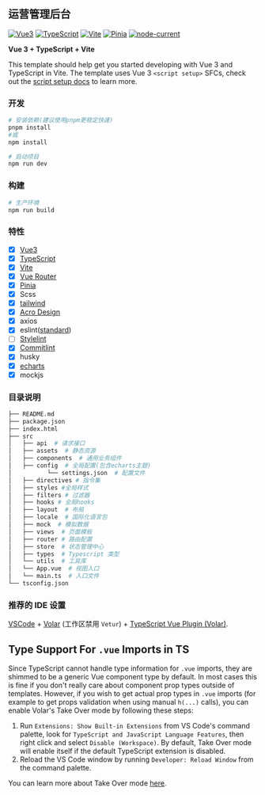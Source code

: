 ## 运营管理后台

[![Vue3](https://img.shields.io/badge/Framework-Vue3-42b883)](https://vuejs.org/)
[![TypeScript](https://img.shields.io/badge/Language-TypeScript-blue)](https://www.typescriptlang.org/)
[![Vite](https://img.shields.io/badge/Develop-Vite-747bff)](https://vitejs.dev)
[![Pinia](https://img.shields.io/badge/Store-Pinia-f7d336)](https://pinia.vuejs.org)
[![node-current](https://img.shields.io/node/v/vite)](https://nodejs.org/en/about/releases/)

**Vue 3 + TypeScript + Vite**

This template should help get you started developing with Vue 3 and TypeScript in Vite. The template uses Vue 3 `<script setup>` SFCs, check out the [script setup docs](https://v3.vuejs.org/api/sfc-script-setup.html#sfc-script-setup) to learn more.

### 开发
```bash
# 安装依赖(建议使用pnpm更稳定快速)
pnpm install
#或
npm install

# 启动项目
npm run dev
```

### 构建
```bash
# 生产环境
npm run build
```

### 特性

- [x] [Vue3](https://cn.vuejs.org/)
- [x] [TypeScript](https://www.typescriptlang.org/)
- [x] [Vite](https://vitejs.dev/)
- [x] [Vue Router](https://github.com/vuejs/router)
- [x] [Pinia](https://pinia.vuejs.org/)
- [x] Scss
- [x] [tailwind](https://tailwindcss.com/docs/flex-basis)
- [x] [Acro Design](https://arco.design/vue/docs/start)
- [x] axios
- [x] eslint([standard](https://github.com/standard/standard/blob/master/docs/README-zhcn.md))
- [ ] [Stylelint](https://stylelint.io/)
- [x] [Commitlint](https://github.com/conventional-changelog/commitlint)
- [x] husky
- [x] [echarts](https://echarts.apache.org/zh/index.html)
- [x] mockjs

### 目录说明
```bash
├── README.md
├── package.json
├── index.html
├── src
│   ├── api  # 请求接口
│   ├── assets  # 静态资源
│   ├── components  # 通用业务组件
│   ├── config  # 全局配置(包含echarts主题)
│          └── settings.json  # 配置文件
│   ├── directives # 指令集
│   ├── styles #全局样式
│   ├── filters # 过滤器
│   ├── hooks # 全局hooks
│   ├── layout  # 布局
│   ├── locale  # 国际化语言包
│   ├── mock  # 模拟数据
│   ├── views  # 页面模板
│   ├── router # 路由配置
│   ├── store  # 状态管理中心
│   ├── types  # Typescript 类型
│   └── utils  # 工具库
│   └── App.vue  # 视图入口
│   └── main.ts  # 入口文件
└── tsconfig.json
```

### 推荐的 IDE 设置

[VSCode](https://code.visualstudio.com/) + [Volar](https://marketplace.visualstudio.com/items?itemName=Vue.volar) (工作区禁用 `Vetur`) + [TypeScript Vue Plugin (Volar)](https://marketplace.visualstudio.com/items?itemName=Vue.vscode-typescript-vue-plugin).

## Type Support For `.vue` Imports in TS

Since TypeScript cannot handle type information for `.vue` imports, they are shimmed to be a generic Vue component type by default. In most cases this is fine if you don't really care about component prop types outside of templates. However, if you wish to get actual prop types in `.vue` imports (for example to get props validation when using manual `h(...)` calls), you can enable Volar's Take Over mode by following these steps:

1. Run `Extensions: Show Built-in Extensions` from VS Code's command palette, look for `TypeScript and JavaScript Language Features`, then right click and select `Disable (Workspace)`. By default, Take Over mode will enable itself if the default TypeScript extension is disabled.
2. Reload the VS Code window by running `Developer: Reload Window` from the command palette.

You can learn more about Take Over mode [here](https://github.com/johnsoncodehk/volar/discussions/471).
